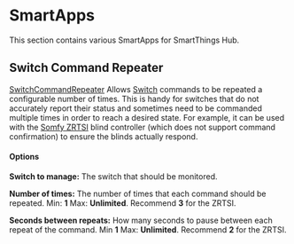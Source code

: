 # SmartApps
This section contains various SmartApps for SmartThings Hub.


## Switch Command Repeater ##
[SwitchCommandRepeater](jbienz/switch-command-repeater.src/switch-command-repeater.groovy) Allows [Switch](http://docs.smartthings.com/en/latest/capabilities-reference.html#switch) commands to be repeated a configurable number of times. This is handy for switches that do not accurately report their status and sometimes need to be commanded multiple times in order to reach a desired state. For example, it can be used with the [Somfy ZRTSI](http://a.co/gTMFagf) blind controller (which does not support command confirmation) to ensure the blinds actually respond.

#### Options ####
**Switch to manage:** The switch that should be monitored.

**Number of times:** The number of times that each command should be repeated. Min: **1** Max: **Unlimited**. Recommend **3** for the ZRTSI.

**Seconds between repeats:** How many seconds to pause between each repeat of the command. Min **1** Max: **Unlimited**. Recommend **2** for the ZRTSI.